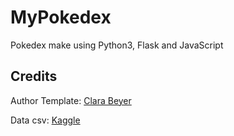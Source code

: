 # MyPokedex
Pokedex make using Python3, Flask and JavaScript

## Credits
Author Template:
[Clara Beyer](https://codepen.io/csb324/pen/MXVaLj)

Data csv:
[Kaggle](https://www.kaggle.com/rounakbanik/pokemon)

